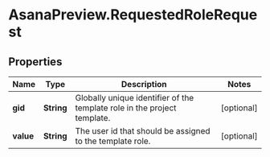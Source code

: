 # AsanaPreview.RequestedRoleRequest

## Properties
Name | Type | Description | Notes
------------ | ------------- | ------------- | -------------
**gid** | **String** | Globally unique identifier of the template role in the project template. | [optional] 
**value** | **String** | The user id that should be assigned to the template role. | [optional] 
